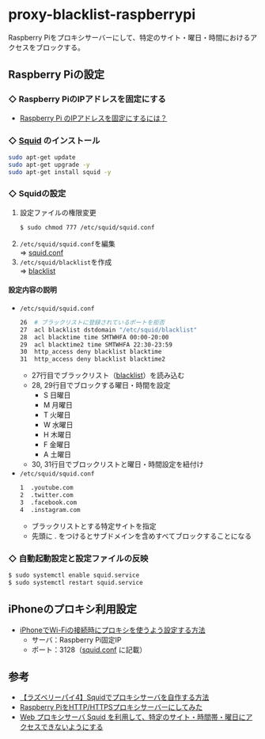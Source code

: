# proxy-blacklist-raspberrypi
Raspberry Piをプロキシサーバーにして、特定のサイト・曜日・時間におけるアクセスをブロックする。

## Raspberry Piの設定
### ◇ Raspberry PiのIPアドレスを固定にする
* [Raspberry Pi のIPアドレスを固定にするには？](https://www.fabshop.jp/raspberry-pi-static-ip/)

### ◇ [Squid](http://www.squid-cache.org/) のインストール
```bash
sudo apt-get update
sudo apt-get upgrade -y
sudo apt-get install squid -y
```

### ◇ Squidの設定
1. 設定ファイルの権限変更
    ```bash
    $ sudo chmod 777 /etc/squid/squid.conf
    ```
2. `/etc/squid/squid.conf`を編集<br>
    ⇒ [squid.conf](/squid.conf)
3. `/etc/squid/blacklist`を作成<br>
    ⇒ [blacklist](/blacklist)

#### 設定内容の説明
* `/etc/squid/squid.conf`<br>
    ```bash
    26  # ブラックリストに登録されているポートを拒否
    27  acl blacklist dstdomain "/etc/squid/blacklist"
    28  acl blacktime time SMTWHFA 00:00-20:00
    29  acl blacktime2 time SMTWHFA 22:30-23:59
    30  http_access deny blacklist blacktime
    31  http_access deny blacklist blacktime2
    ```
    * 27行目でブラックリスト（[blacklist](/blacklist)）を読み込む
    * 28, 29行目でブロックする曜日・時間を設定
        * S	日曜日
        * M	月曜日
        * T	火曜日
        * W	水曜日
        * H	木曜日
        * F	金曜日
        * A	土曜日
    * 30, 31行目でブロックリストと曜日・時間設定を紐付け
* `/etc/squid/squid.conf`<br>
    ```bash
    1  .youtube.com
    2  .twitter.com
    3  .facebook.com
    4  .instagram.com
    ```
    * ブラックリストとする特定サイトを指定
    * 先頭に . をつけるとサブドメインを含めすべてブロックすることになる
### ◇ 自動起動設定と設定ファイルの反映
```bash
$ sudo systemctl enable squid.service
$ sudo systemctl restart squid.service
```

## iPhoneのプロキシ利用設定
* [iPhoneでWi-Fiの接続時にプロキシを使うよう設定する方法](https://novlog.me/ios/proxy/)<br>
    * サーバ：Raspberry Pi固定IP
    * ポート：3128（[squid.conf](/squid.conf) に記載）

## 参考
* [【ラズベリーパイ4】Squidでプロキシサーバを自作する方法](https://algorithm.joho.info/raspberry-pi/squid-raspberry-pi/)
* [Raspberry PiをHTTP/HTTPSプロキシサーバーにしてみた](https://qiita.com/mascii/items/400a0ecab61d885ac2a8)
* [Web プロキシサーバ Squid を利用して、特定のサイト・時間帯・曜日にアクセスできないようにする](https://zenn.dev/noraworld/articles/access-restriction-using-squid)
